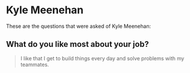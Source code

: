 # Kyle Meenehan
These are the questions that were asked of Kyle Meenehan:

## What do you like most about your job?
> I like that I get to build things every day and solve problems with my teammates. 